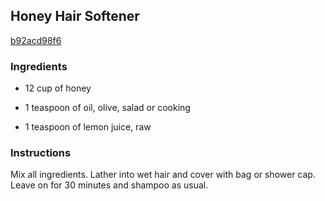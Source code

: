## Honey Hair Softener

[b92acd98f6](http://www.food.com/recipe/honey-hair-softener-81222)

### Ingredients

 - 12 cup of honey

 - 1 teaspoon of oil, olive, salad or cooking

 - 1 teaspoon of lemon juice, raw

### Instructions

Mix all ingredients. Lather into wet hair and cover with bag or shower cap. Leave on for 30 minutes and shampoo as usual.